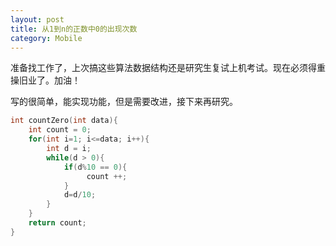 ```yaml
---
layout: post
title: 从1到n的正数中0的出现次数
category: Mobile
---
```


准备找工作了，上次搞这些算法数据结构还是研究生复试上机考试。现在必须得重操旧业了。加油！

写的很简单，能实现功能，但是需要改进，接下来再研究。

```c++
int countZero(int data){
    int count = 0;
    for(int i=1; i<=data; i++){
        int d = i;
        while(d > 0){
            if(d%10 == 0){
                 count ++;
            }
            d=d/10; 
        }
    }
    return count;
}
```